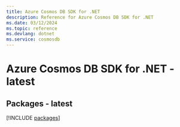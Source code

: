 ```yaml
---
title: Azure Cosmos DB SDK for .NET
description: Reference for Azure Cosmos DB SDK for .NET
ms.date: 03/12/2024
ms.topic: reference
ms.devlang: dotnet
ms.service: cosmosdb
---
```

# Azure Cosmos DB SDK for .NET - latest
## Packages - latest
[!INCLUDE [packages](cosmos-db-index.md)]